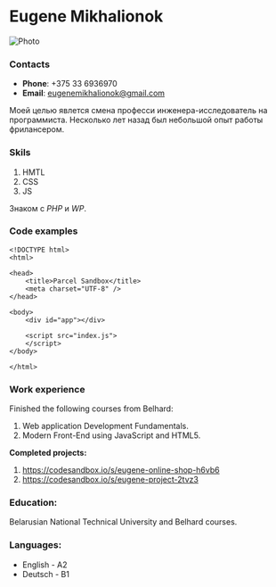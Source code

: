 # Eugene Mikhalionok
![Photo](https://lh3.googleusercontent.com/-hXhD-rk3Lwo/YBsILbNh-iI/AAAAAAAATro/k7AT_I-6dcIv1LcT6xnZk36lqXgMthkdACEwYBhgLKtADAL1OcqzAjddaF4a8sv7rJAHY1uhzkA5CrN_06YifgsBwzF0PR7ZUfrKCxUyXD-z_fks5ZF2krOQPH3xI0VaVUJVdS3UMWs34cW5dN53nLTbeKexlvAKbHop1BWMdAa8DjuxfCaMJcY82V7U5gUn3gSWROzDlcwm3RoJo0zQNItGVOYF4qzsJLZRMbxK4qcSHmC_lltYe9NCSwfF8nV81HJPoML4P3_oNyas47hauv9lQUmUGqLxYpxC3qxdsggkP3IPoz1C4m50IRKRDDUyfOKjqrjFvgAgyZMnBOyAYGUD-KKNuj9OhQwkzY7F153pTjy4A9oClEhpqAm0YAxR1mVYfQPrgAClfeSdEWHppKjC3K8kF-HGJpoyYoqFek1MQf5t9Zg6vlzP7AOMJ7_NoWjxl_alm6hTZ17ckl3Mlb94YzqE6pMrQTtxm9ktPoPWjwQjPeUL0xVaAH3iUklMn-ryLWlxM1vLRXetl-bIE8Sw090j5G1nRlf9L2knDtYu-WdT-tIHp3X9jaZTqy40tsZKVrQ8Av-N7zwr1uYKbGDosVfFMW1iIuN3aIxUh2lcaUGQ-TKSPWVXdYqQBXHnW-5_e28nCpKOE4Gvoq4fh1c8wy-SIggY/w140-h139-p/IMG_20210130_173042.jpg) 

### Contacts

* **Phone**: +375 33 6936970
* **Email**: eugenemikhalionok@gmail.com

Моей целью явлется смена професси инженера-исследователь на программиста.
Несколько лет назад был небольшой опыт работы фрилансером.

### Skils
1. HMTL
2. CSS
3. JS

Знаком с *PHP* и *WP*.

### Code examples

```
<!DOCTYPE html>
<html>

<head>
	<title>Parcel Sandbox</title>
	<meta charset="UTF-8" />
</head>

<body>
	<div id="app"></div>

	<script src="index.js">
	</script>
</body>

</html>
```

### Work experience

Finished the following courses from Belhard:
1. Web application Development Fundamentals.
2. Modern Front-End using JavaScript and HTML5.

**Сompleted projects:**
1. https://codesandbox.io/s/eugene-online-shop-h6vb6
2. https://codesandbox.io/s/eugene-project-2tvz3

### Education: 
Belarusian National Technical University and Belhard courses.

### Languages:
* English - A2
* Deutsch - B1
